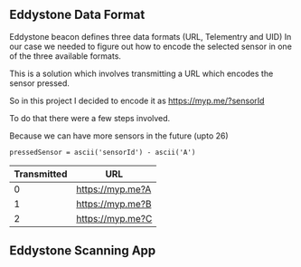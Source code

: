 ## Eddystone Data Format
Eddystone beacon defines three data formats (URL, Telementry and UID)
In our case we needed to figure out how to encode the selected sensor in one of the three available formats.

This is a solution which involves transmitting a URL which encodes the sensor pressed.

So in this project I decided to encode it as https://myp.me/?sensorId

To do that there were a few steps involved.

Because we can have more sensors in the future (upto 26)

```
pressedSensor = ascii('sensorId') - ascii('A')
```

Transmitted | URL 
--- | ---
0 | https://myp.me?A
1 | https://myp.me?B
2 | https://myp.me?C



## Eddystone Scanning App
